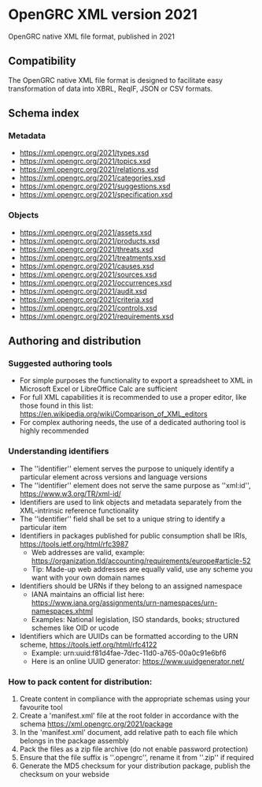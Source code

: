 # OpenGRC XML version 2021
OpenGRC native XML file format, published in 2021

## Compatibility
The OpenGRC native XML file format is designed to facilitate easy transformation of data into XBRL, ReqIF, JSON or CSV formats.

## Schema index
### Metadata
- <https://xml.opengrc.org/2021/types.xsd>
- <https://xml.opengrc.org/2021/topics.xsd>
- <https://xml.opengrc.org/2021/relations.xsd>
- <https://xml.opengrc.org/2021/categories.xsd>
- <https://xml.opengrc.org/2021/suggestions.xsd>
- <https://xml.opengrc.org/2021/specification.xsd>

### Objects
- <https://xml.opengrc.org/2021/assets.xsd>
- <https://xml.opengrc.org/2021/products.xsd>
- <https://xml.opengrc.org/2021/threats.xsd>
- <https://xml.opengrc.org/2021/treatments.xsd>
- <https://xml.opengrc.org/2021/causes.xsd>
- <https://xml.opengrc.org/2021/sources.xsd>
- <https://xml.opengrc.org/2021/occurrences.xsd>
- <https://xml.opengrc.org/2021/audit.xsd>
- <https://xml.opengrc.org/2021/criteria.xsd>
- <https://xml.opengrc.org/2021/controls.xsd>
- <https://xml.opengrc.org/2021/requirements.xsd>

## Authoring and distribution

### Suggested authoring tools
- For simple purposes the functionality to export a spreadsheet to XML in Microsoft Excel or LibreOffice Calc are sufficient
- For full XML capabilities it is recommended to use a proper editor, like those found in this list: <https://en.wikipedia.org/wiki/Comparison_of_XML_editors>
- For complex authoring needs, the use of a dedicated authoring tool is highly recommended

### Understanding identifiers
- The ''identifier'' element serves the purpose to uniquely identify a particular element across versions and language versions
- The ''identifier'' element does not serve the same purpose as ''xml:id'', <https://www.w3.org/TR/xml-id/>
- Identifiers are used to link objects and metadata separately from the XML-intrinsic reference functionality
- The ''identifier'' field shall be set to a unique string to identify a particular item
- Identifiers in packages published for public consumption shall be IRIs, <https://tools.ietf.org/html/rfc3987>
  - Web addresses are valid, example: https://organization.tld/accounting/requirements/europe#article-52
  - Tip: Made-up web addresses are equally valid, use any scheme you want with your own domain names
- Identifiers should be URNs if they belong to an assigned namespace
  - IANA maintains an official list here: https://www.iana.org/assignments/urn-namespaces/urn-namespaces.xhtml
  - Examples: National legislation, ISO standards, books; structured schemes like OID or ucode
- Identifiers which are UUIDs can be formatted according to the URN scheme, <https://tools.ietf.org/html/rfc4122>
  - Example: urn:uuid:f81d4fae-7dec-11d0-a765-00a0c91e6bf6
  - Here is an online UUID generator: https://www.uuidgenerator.net/

### How to pack content for distribution:
1. Create content in compliance with the appropriate schemas using your favourite tool
3. Create a 'manifest.xml' file at the root folder in accordance with the schema <https://xml.opengrc.org/2021/package>
4. In the 'manifest.xml' document, add relative path to each file which belongs in the package assembly
5. Pack the files as a zip file archive (do not enable password protection)
6. Ensure that the file suffix is ''.opengrc'', rename it from ''.zip'' if required
7. Generate the MD5 checksum for your distribution package, publish the checksum on your webside
